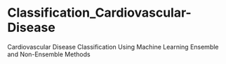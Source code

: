 # Classification_Cardiovascular-Disease
Cardiovascular Disease Classification Using Machine Learning Ensemble and Non-Ensemble Methods
